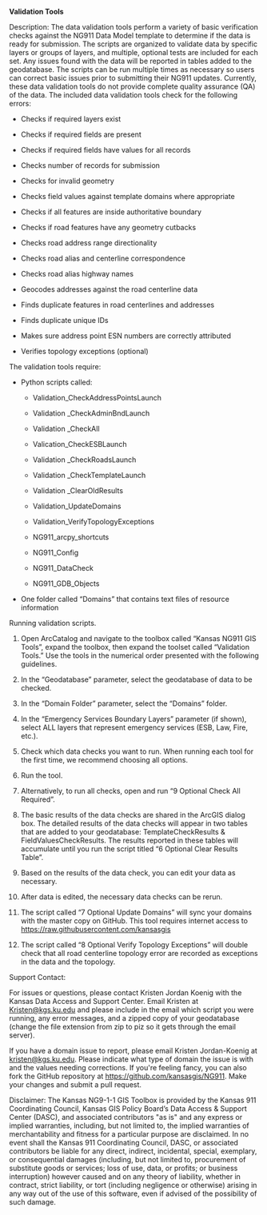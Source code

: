 **Validation Tools**

Description: The data validation tools perform a variety of basic
verification checks against the NG911 Data Model template to determine
if the data is ready for submission. The scripts are organized to
validate data by specific layers or groups of layers, and multiple,
optional tests are included for each set. Any issues found with the data
will be reported in tables added to the geodatabase. The scripts can be
run multiple times as necessary so users can correct basic issues prior
to submitting their NG911 updates. Currently, these data validation
tools do not provide complete quality assurance (QA) of the data. The
included data validation tools check for the following errors:

-   Checks if required layers exist

-   Checks if required fields are present

-   Checks if required fields have values for all records

-   Checks number of records for submission

-   Checks for invalid geometry

-   Checks field values against template domains where appropriate

-   Checks if all features are inside authoritative boundary

-   Checks if road features have any geometry cutbacks

-   Checks road address range directionality

-   Checks road alias and centerline correspondence

-   Checks road alias highway names

-   Geocodes addresses against the road centerline data

-   Finds duplicate features in road centerlines and addresses

-   Finds duplicate unique IDs

-   Makes sure address point ESN numbers are correctly attributed

-   Verifies topology exceptions (optional)

The validation tools require:

-   Python scripts called:

    -   Validation\_CheckAddressPointsLaunch

    -   Validation \_CheckAdminBndLaunch

    -   Validation \_CheckAll

    -   Valication\_CheckESBLaunch

    -   Validation \_CheckRoadsLaunch

    -   Validation \_CheckTemplateLaunch

    -   Validation \_ClearOldResults

    -   Validation\_UpdateDomains

    -   Validation\_VerifyTopologyExceptions
    
    -   NG911\_arcpy\_shortcuts

    -   NG911\_Config

    -   NG911\_DataCheck
    
    -   NG911\_GDB\_Objects

-   One folder called “Domains” that contains text files of resource
    information

Running validation scripts.

1.  Open ArcCatalog and navigate to the toolbox called “Kansas NG911 GIS
    Tools”, expand the toolbox, then expand the toolset called
    “Validation Tools.” Use the tools in the numerical order presented
    with the following guidelines.

2.  In the “Geodatabase” parameter, select the geodatabase of data to
    be checked.

3.  In the “Domain Folder” parameter, select the “Domains” folder.

4.  In the “Emergency Services Boundary Layers” parameter (if shown),
    select ALL layers that represent emergency services (ESB, Law,
    Fire, etc.).

5.  Check which data checks you want to run. When running each tool for
    the first time, we recommend choosing all options.

6.  Run the tool.

7.  Alternatively, to run all checks, open and run “9 Optional Check
    All Required”.

8.  The basic results of the data checks are shared in the ArcGIS
    dialog box. The detailed results of the data checks will appear in
    two tables that are added to your geodatabase: TemplateCheckResults
    & FieldValuesCheckResults. The results reported in these tables will
    accumulate until you run the script titled “6 Optional Clear
    Results Table”.

9.  Based on the results of the data check, you can edit your data
    as necessary.

10. After data is edited, the necessary data checks can be rerun.

11. The script called “7 Optional Update Domains” will sync your domains
    with the master copy on GitHub. This tool requires internet access
    to <https://raw.githubusercontent.com/kansasgis>

12. The script called “8 Optional Verify Topology Exceptions” will
    double check that all road centerline topology error are recorded as
    exceptions in the data and the topology.

Support Contact:

For issues or questions, please contact Kristen Jordan Koenig with the
Kansas Data Access and Support Center. Email Kristen at
<Kristen@kgs.ku.edu> and please include in the email which script you
were running, any error messages, and a zipped copy of your geodatabase
(change the file extension from zip to piz so it gets through the email
server).

If you have a domain issue to report, please email Kristen Jordan-Koenig
at <kristen@kgs.ku.edu>. Please indicate what type of domain the issue
is with and the values needing corrections. If you're feeling fancy, you
can also fork the GitHub repository at
<https://github.com/kansasgis/NG911>. Make your changes and submit a
pull request.

Disclaimer: The Kansas NG9-1-1 GIS Toolbox is provided by the Kansas 911
Coordinating Council, Kansas GIS Policy Board’s Data Access & Support
Center (DASC), and associated contributors "as is" and any express or
implied warranties, including, but not limited to, the implied
warranties of merchantability and fitness for a particular purpose are
disclaimed. In no event shall the Kansas 911 Coordinating Council, DASC,
or associated contributors be liable for any direct, indirect,
incidental, special, exemplary, or consequential damages (including, but
not limited to, procurement of substitute goods or services; loss of
use, data, or profits; or business interruption) however caused and on
any theory of liability, whether in contract, strict liability, or tort
(including negligence or otherwise) arising in any way out of the use of
this software, even if advised of the possibility of such damage.
